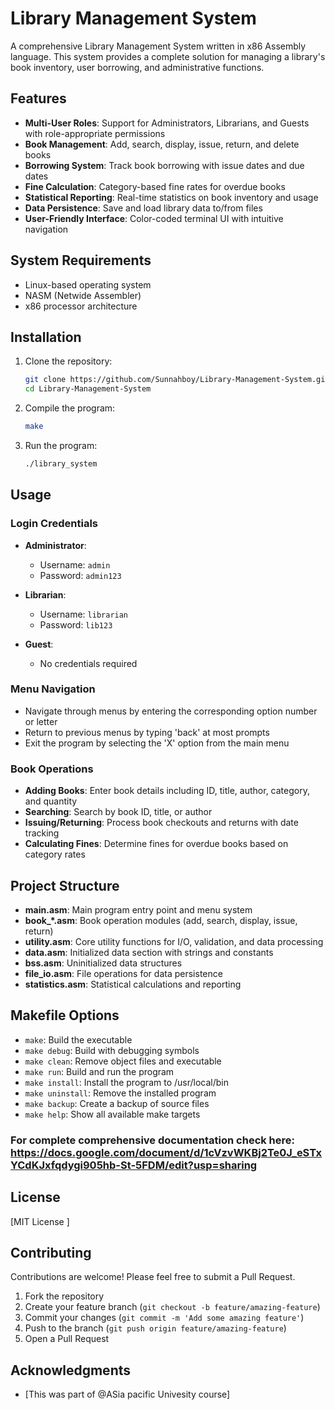 # Library Management System

A comprehensive Library Management System written in x86 Assembly language. This system provides a complete solution for managing a library's book inventory, user borrowing, and administrative functions.

## Features

- **Multi-User Roles**: Support for Administrators, Librarians, and Guests with role-appropriate permissions
- **Book Management**: Add, search, display, issue, return, and delete books
- **Borrowing System**: Track book borrowing with issue dates and due dates
- **Fine Calculation**: Category-based fine rates for overdue books
- **Statistical Reporting**: Real-time statistics on book inventory and usage
- **Data Persistence**: Save and load library data to/from files
- **User-Friendly Interface**: Color-coded terminal UI with intuitive navigation

## System Requirements

- Linux-based operating system
- NASM (Netwide Assembler)
- x86 processor architecture

## Installation

1. Clone the repository:
   ```bash
   git clone https://github.com/Sunnahboy/Library-Management-System.git
   cd Library-Management-System
   ```

2. Compile the program:
   ```bash
   make
   ```

3. Run the program:
   ```bash
   ./library_system
   ```

## Usage

### Login Credentials

- **Administrator**:
  - Username: `admin`
  - Password: `admin123`

- **Librarian**:
  - Username: `librarian`
  - Password: `lib123`

- **Guest**:
  - No credentials required

### Menu Navigation

- Navigate through menus by entering the corresponding option number or letter
- Return to previous menus by typing 'back' at most prompts
- Exit the program by selecting the 'X' option from the main menu

### Book Operations

- **Adding Books**: Enter book details including ID, title, author, category, and quantity
- **Searching**: Search by book ID, title, or author
- **Issuing/Returning**: Process book checkouts and returns with date tracking
- **Calculating Fines**: Determine fines for overdue books based on category rates

## Project Structure

- **main.asm**: Main program entry point and menu system
- **book_*.asm**: Book operation modules (add, search, display, issue, return)
- **utility.asm**: Core utility functions for I/O, validation, and data processing
- **data.asm**: Initialized data section with strings and constants
- **bss.asm**: Uninitialized data structures
- **file_io.asm**: File operations for data persistence
- **statistics.asm**: Statistical calculations and reporting

## Makefile Options

- `make`: Build the executable
- `make debug`: Build with debugging symbols
- `make clean`: Remove object files and executable
- `make run`: Build and run the program
- `make install`: Install the program to /usr/local/bin
- `make uninstall`: Remove the installed program
- `make backup`: Create a backup of source files
- `make help`: Show all available make targets


### For complete comprehensive documentation  check here: https://docs.google.com/document/d/1cVzvWKBj2Te0J_eSTxYCdKJxfqdygi905hb-St-5FDM/edit?usp=sharing

## License

[MIT License ]

## Contributing

Contributions are welcome! Please feel free to submit a Pull Request.

1. Fork the repository
2. Create your feature branch (`git checkout -b feature/amazing-feature`)
3. Commit your changes (`git commit -m 'Add some amazing feature'`)
4. Push to the branch (`git push origin feature/amazing-feature`)
5. Open a Pull Request

## Acknowledgments

- [This was part of @ASia pacific Univesity course]